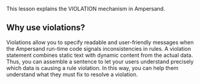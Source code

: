 This lesson explains the VIOLATION mechanism in Ampersand.

## Why use violations?
Violations allow you to specify readable and user-friendly messages when the Ampersand run-time code signals inconsistencies in rules. 
A violation statement combines static text with dynamic content from the actual data.
Thus, you can assemble a sentence to let your users understand precisely which data is causing a rule violation.
In this way, you can help them understand what they must fix to resolve a violation.


